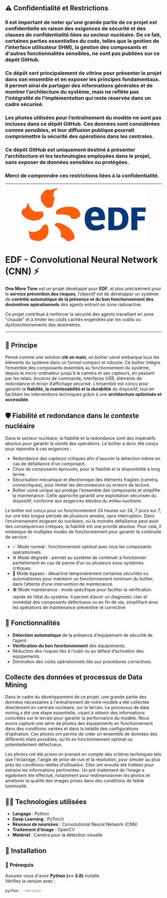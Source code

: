 ## ⚠️ Confidentialité et Restrictions
### Il est important de noter qu'une grande partie de ce projet est confidentielle en raison des exigences de sécurité et des clauses de confidentialité liées au secteur nucléaire. De ce fait, certaines parties essentielles du code, telles que la gestion de l'interface utilisateur (IHM), la gestion des composants et d'autres fonctionnalités sensibles, ne sont pas publiées sur ce dépôt GitHub.

### Ce dépôt sert principalement de vitrine pour présenter le projet dans son ensemble et en exposer les principes fondamentaux. Il permet ainsi de partager des informations générales et de montrer l’architecture du système, mais ne reflète pas l'intégralité de l'implémentation qui reste réservée dans un cadre sécurisé.

### Les photos utilisées pour l’entraînement du modèle ne sont pas incluses dans ce dépôt GitHub. Ces données sont considérées comme sensibles, et leur diffusion publique pourrait compromettre la sécurité des opérations dans les centrales. 
### Ce dépôt GitHub est uniquement destiné à présenter l’architecture et les technologies employées dans le projet, sans exposer de données sensibles ou protégées.

### Merci de comprendre ces restrictions liées à la confidentialité.

---
<p align="center">
  <img src="Logo_EDF.png" alt="EDF ⚡️" width="400">
</p>

# EDF - Convolutional Neural Network (CNN) ⚡️

**One More Time** est un projet développé pour **EDF**, et plus précisément pour le **service prévention des risques**, l’objectif est de développer un système de **contrôle automatique de la présence et du bon fonctionnement des dosimètres opérationnels** des agents entrant en zone radioactive.

Ce projet contribue à renforcer la sécurité des agents travaillant en zone "chaude" et à limiter les coûts cachés engendrés par les oublis ou dysfonctionnements des dosimètres.

---

## 🔧 Principe 
Pensé comme une solution **clé en main**, un boîtier usiné embarque tous les éléments du système dans un format compact et robuste. Ce boîtier intègre l’ensemble des composants essentiels au fonctionnement du système, depuis le micro-ordinateur jusqu’à la caméra et ses capteurs, en passant par les relais, boutons de commande, interfaces USB, éléments de redondance et écran d’affichage sécurisé. L’ensemble est conçu pour garantir la **fiabilité, la maintenabilité et la durabilité** du dispositif, tout en facilitant les interventions techniques grâce à une **architecture optimisée et accessible**.

## 🛡️ Fiabilité et redondance dans le contexte nucléaire 
Dans le secteur nucléaire, la fiabilité et la redondance sont des impératifs absolus pour garantir la sûreté des opérations. Le boîtier a donc été conçu pour répondre à ces exigences :

- Redondance des capteurs critiques afin d'assurer la détection même en cas de défaillance d'un composant.
- Choix de composants éprouvés, pour la fiabilité et la disponibilité à long terme.
- Sécurisation mécanique et électronique des éléments fragiles (caméra, connectiques), pour limiter les déconnexions ou erreurs de lecture.
- Boîtier usiné unique qui protège l'ensemble des composants et simplifie la maintenance.
Cette approche garantit une exploitation sécurisée du dispositif, conforme aux exigences élevées du milieu nucléaire.


Le boîtier est conçu pour un fonctionnement 24 heures sur 24, 7 jours sur 7, sur une très longue période de plusieurs années, sans interruption.
Dans l’environnement exigeant du nucléaire, où la moindre défaillance peut avoir des conséquences critiques, la fiabilité est une priorité absolue.
Pour cela, il embarque de multiples modes de fonctionnement pour garantir la continuité de service : 

- ✅ Mode normal : fonctionnement optimal avec tous les composants opérationnels.
- ⚙️ Mode dégradé : permet au système de continuer à fonctionner partiellement en cas de panne d’un ou plusieurs sous-systèmes critiques.
- 🔄 Mode bypass : désactive temporairement certaines sécurités ou automatismes pour maintenir un fonctionnement minimum du boîtier, dans l’attente d’une intervention de maintenance.
- 🛠️ Mode maintenance : mode spécifique pour faciliter la vérification rapide de l’état du système. Il permet d’avoir un diagnostic clair et immédiat des composants défectueux ou en fin de vie, simplifiant ainsi les opérations de maintenance préventive et corrective

## 🚀 Fonctionnalités
- **Détection automatique** de la présence d'équipement de sécurité de l’agent.
- **Vérification du bon fonctionnement** des équipements.
- Réduction des risques liés à l’oubli ou au défaut d’activation des équipements.
- Diminution des coûts opérationnels liés aux procédures correctives.

## Collecte des données et processus de Data Mining
Dans le cadre du développement de ce projet, une grande partie des données nécessaires à l'entraînement de notre modèle a été collectée directement en centrale nucléaire, sur le terrain. Le processus de data mining a été une étape essentielle, visant à obtenir des informations concrètes sur le terrain pour garantir la performance du modèle.
Nous avons capturé une série de photos des équipements en fonctionnement dans des conditions variées et dans la totalité des configurations d’opération. Ces photos ont permis de créer un ensemble de données des différents états possibles, qu'ils en fonctionnement optimal ou potentiellement défectueux.

Les photos ont été prises en prenant en compte des critères techniques tels que l'éclairage, l'angle de prise de vue et la résolution, pour simuler au plus près les conditions réelles d’utilisation. Elles ont ensuite été traitées pour extraire les informations pertinentes. Un pré-traitement de l’image a également été effectué, notamment pour redimensionner les photos et améliorer la qualité des images prises dans des conditions de faible luminosité.

## 🧑‍💻 Technologies utilisées
- **Langage** : Python
- **Deep Learning** : PyTorch
- **Réseaux de neurones** : Convolutional Neural Network (CNN)
- **Traitement d’image** : OpenCV
- **Matériel** : Caméra pour la détection visuelle



## 📂 Installation

### 📌 Prérequis
Assurez-vous d'avoir **Python (>= 3.8)** installé.  
Vérifiez la version avec :
```bash
python --version
